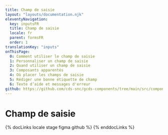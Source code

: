 ```yaml
---
title: Champ de saisie
layout: "layouts/documentation.njk"
eleventyNavigation:
  key: inputsFR
  title: Champ de saisie
  locale: fr
  parent: formsFR
  order: 1
translationKey: "inputs"
onThisPage:
  0: Comment utiliser le champ de saisie
  1: Personnaliser un champ de saisie
  2: Quand utiliser un champ de saisie
  3: Composants apparentés
  4: Où placer les champs de saisie
  5: Rédiger une bonne étiquette de champ
  6: Texte d’aide et messages d'erreur
github: https://github.com/cds-snc/gcds-components/tree/main/src/components/gcds-input
---
```


# Champ de saisie

{% docLinks locale stage figma github %}
{% enddocLinks %}
